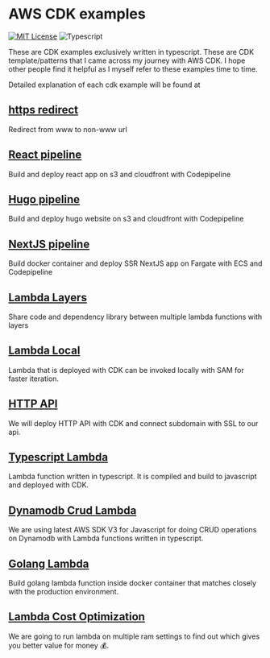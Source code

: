 # AWS CDK examples

[![MIT License](https://badgen.now.sh/badge/License/MIT/blue)](https://github.com/apoorvmote/cdk-examples/blob/master/License.md)
![Typescript](https://badgen.net/badge/icon/typescript?icon=typescript&label)

These are CDK examples exclusively written in typescript. These are CDK template/patterns that I came across my journey with AWS CDK. I hope other people find it helpful as I myself refer to these examples time to time. 

Detailed explanation of each cdk example will be found at

## [https redirect](https://apoorv.blog/posts/redirect-from-www-to-non-www-with-aws-cdk.html)

Redirect from www to non-www url

## [React pipeline](https://apoorv.blog/posts/deploying-react-app-with-aws-cdk-cloudfront-codepipeline.html)

Build and deploy react app on s3 and cloudfront with Codepipeline

## [Hugo pipeline](https://apoorv.blog/posts/deploying-hugo-static-site-with-aws-cdk-cloudfront-codepipeline.html)

Build and deploy hugo website on s3 and cloudfront with Codepipeline

## [NextJS pipeline](https://apoorv.blog/posts/deploy-next-js-on-fargate-with-cdk-codepipeline.html)

Build docker container and deploy SSR NextJS app on Fargate with ECS and Codepipeline

## [Lambda Layers](https://apoorv.blog/posts/lambda-layers-with-cdk-for-nodejs.html)

Share code and dependency library between multiple lambda functions with layers

## [Lambda Local](https://apoorv.blog/posts/invoke-cdk-lambda-locally-with-sam.html)

Lambda that is deployed with CDK can be invoked locally with SAM for faster iteration.

## [HTTP API](https://apoorv.blog/posts/deploy-http-api-with-cdk.html)

We will deploy HTTP API with CDK and connect subdomain with SSL to our api. 

## [Typescript Lambda](https://apoorv.blog/posts/build-aws-lambda-function-typescript-cdk.html)

Lambda function written in typescript. It is compiled and build to javascript and deployed with CDK. 

## [Dynamodb Crud Lambda](https://apoorv.blog/posts/dynamodb-crud-aws-sdk-v3-lambda.html)

We are using latest AWS SDK V3 for Javascript for doing CRUD operations on Dynamodb with Lambda functions written in typescript.

## [Golang Lambda](https://apoorv.blog/posts/build-golang-aws-lambda-function-cdk.html)

Build golang lambda function inside docker container that matches closely with the production environment. 

## [Lambda Cost Optimization](https://apoorv.blog/posts/lambda-cost-optimization-with-aws-lambda-power-tuning.html)

We are going to run lambda on multiple ram settings to find out which gives you better value for money :moneybag:. 